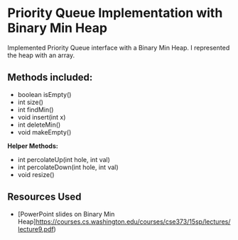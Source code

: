# Priority Queue Implementation with Binary Min Heap
Implemented Priority Queue interface with a Binary Min Heap. I represented the heap with an array.

## Methods included:

* boolean isEmpty()
* int size()
* int findMin()
* void insert(int x)
* int deleteMin()
* void makeEmpty()

<b>Helper Methods:</b>
* int percolateUp(int hole, int val)
* int percolateDown(int hole, int val)
* void resize()

## Resources Used

* [PowerPoint slides on Binary Min Heap]https://courses.cs.washington.edu/courses/cse373/15sp/lectures/lecture9.pdf) 